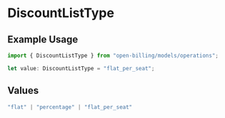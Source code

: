 # DiscountListType

## Example Usage

```typescript
import { DiscountListType } from "open-billing/models/operations";

let value: DiscountListType = "flat_per_seat";
```

## Values

```typescript
"flat" | "percentage" | "flat_per_seat"
```